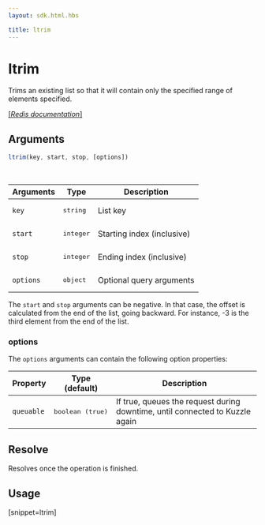 ```yaml
---
layout: sdk.html.hbs

title: ltrim
---
```


# ltrim

Trims an existing list so that it will contain only the specified range of elements specified.

[[_Redis documentation_]](https://redis.io/commands/ltrim)

## Arguments

```js
ltrim(key, start, stop, [options])
```

<br/>

| Arguments    | Type    | Description |
|--------------|---------|-------------|
| `key` | <pre>string</pre> | List key |
| `start` | <pre>integer</pre> | Starting index (inclusive) |
| `stop` | <pre>integer</pre> | Ending index (inclusive) |
| ``options`` | <pre>object</pre> | Optional query arguments |

The `start` and `stop` arguments can be negative. In that case, the offset is calculated from the end of the list, going backward. For instance, -3 is the third element from the end of the list.

### options

The `options` arguments can contain the following option properties:

| Property   | Type (default)   | Description                       |
| ---------- | ------- | --------------------------------- |
| `queuable` | <pre>boolean (true)</pre> | If true, queues the request during downtime, until connected to Kuzzle again |

## Resolve

Resolves once the operation is finished.

## Usage

[snippet=ltrim]
